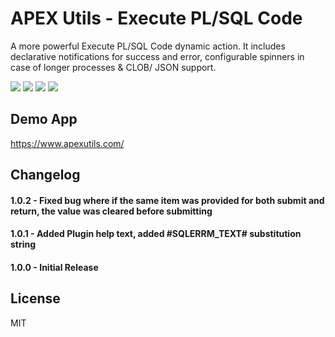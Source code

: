# APEX Utils - Execute PL/SQL Code
A more powerful Execute PL/SQL Code dynamic action. It includes declarative notifications for success and error, configurable spinners in case of longer processes & CLOB/ JSON support.

![](https://img.shields.io/badge/Type-Dynamic_Action-orange.svg) ![](https://img.shields.io/badge/APEX-18.2-success.svg) ![](https://img.shields.io/badge/APEX-19.1-success.svg) ![](https://img.shields.io/badge/APEX-19.2-success.svg)

## Demo App
https://www.apexutils.com/

## Changelog

#### 1.0.2 - Fixed bug where if the same item was provided for both submit and return, the value was cleared before submitting
#### 1.0.1 - Added Plugin help text, added #SQLERRM_TEXT# substitution string
#### 1.0.0 - Initial Release

## License
MIT
